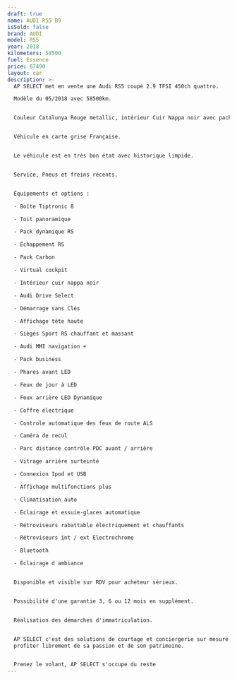 ```yaml
---
draft: true
name: AUDI RS5 B9
isSold: false
brand: AUDI
model: RS5
year: 2018
kilometers: 58500
fuel: Essence
price: 67490
layout: car
description: >-
  AP SELECT met en vente une Audi RS5 coupé 2.9 TFSI 450ch quattro.

  Modèle du 05/2018 avec 58500km.


  Couleur Catalunya Rouge metallic, intérieur Cuir Nappa noir avec pack Carbon


  Véhicule en carte grise Française.


  Le véhicule est en très bon état avec historique limpide.


  Service, Pneus et freins récents.


  Équipements et options :

  - Boîte Tiptronic 8

  - Toit panoramique

  - Pack dynamique RS

  - Échappement RS

  - Pack Carbon

  - Virtual cockpit

  - Intérieur cuir nappa noir

  - Audi Drive Select

  - Démarrage sans Clés

  - Affichage tête haute

  - Sièges Sport RS chauffant et massant

  - Audi MMI navigation +

  - Pack business

  - Phares avant LED

  - Feux de jour à LED

  - Feux arrière LED Dynamique

  - Coffre électrique

  - Controle automatique des feux de route ALS

  - Caméra de recul

  - Parc distance contrôle PDC avant / arrière

  - Vitrage arrière surteinté

  - Connexion Ipod et USB

  - Affichage multifonctions plus

  - Climatisation auto

  - Éclairage et essuie-glaces automatique

  - Rétroviseurs rabattable électriquement et chauffants

  - Rétroviseurs int / ext Electrochrome

  - Bluetooth

  - Éclairage d ambiance


  Disponible et visible sur RDV pour acheteur sérieux.


  Possibilité d'une garantie 3, 6 ou 12 mois en supplément.


  Réalisation des démarches d'immatriculation.


  AP SELECT c'est des solutions de courtage et conciergerie sur mesure pour
  profiter librement de sa passion et de son patrimoine.


  Prenez le volant, AP SELECT s'occupe du reste
---
```


